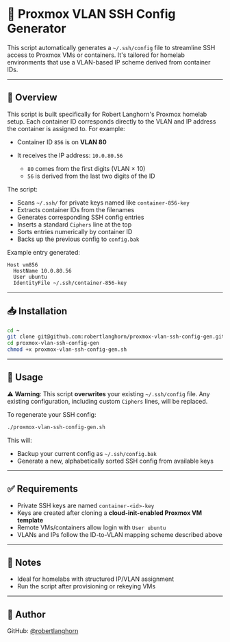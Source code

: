 # 🧰 Proxmox VLAN SSH Config Generator

This script automatically generates a `~/.ssh/config` file to streamline SSH access to Proxmox VMs or containers. It's tailored for homelab environments that use a VLAN-based IP scheme derived from container IDs.

---

## 🔧 Overview

This script is built specifically for Robert Langhorn's Proxmox homelab setup. Each container ID corresponds directly to the VLAN and IP address the container is assigned to. For example:

* Container ID `856` is on **VLAN 80**
* It receives the IP address: `10.0.80.56`

  * `80` comes from the first digits (VLAN × 10)
  * `56` is derived from the last two digits of the ID

The script:

* Scans `~/.ssh/` for private keys named like `container-856-key`
* Extracts container IDs from the filenames
* Generates corresponding SSH config entries
* Inserts a standard `Ciphers` line at the top
* Sorts entries numerically by container ID
* Backs up the previous config to `config.bak`

Example entry generated:

```ssh
Host vm856
  HostName 10.0.80.56
  User ubuntu
  IdentityFile ~/.ssh/container-856-key
```

---

## 📥 Installation

```bash
cd ~
git clone git@github.com:robertlanghorn/proxmox-vlan-ssh-config-gen.git
cd proxmox-vlan-ssh-config-gen
chmod +x proxmox-vlan-ssh-config-gen.sh
```

---

## 🚀 Usage

⚠️ **Warning**: This script **overwrites** your existing `~/.ssh/config` file. Any existing configuration, including custom `Ciphers` lines, will be replaced.

To regenerate your SSH config:

```bash
./proxmox-vlan-ssh-config-gen.sh
```

This will:

* Backup your current config as `~/.ssh/config.bak`
* Generate a new, alphabetically sorted SSH config from available keys

---

## ✅ Requirements

* Private SSH keys are named `container-<id>-key`
* Keys are created after cloning a **cloud-init-enabled Proxmox VM template**
* Remote VMs/containers allow login with `User ubuntu`
* VLANs and IPs follow the ID-to-VLAN mapping scheme described above

---

## 🧠 Notes

* Ideal for homelabs with structured IP/VLAN assignment
* Run the script after provisioning or rekeying VMs

---

## 👤 Author

GitHub: [@robertlanghorn](https://github.com/robertlanghorn)

